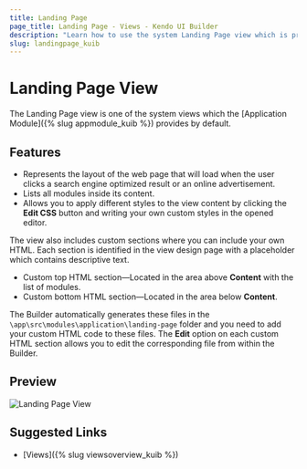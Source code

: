 ```yaml
---
title: Landing Page
page_title: Landing Page - Views - Kendo UI Builder
description: "Learn how to use the system Landing Page view which is provided by the Kendo UI Builder tool for creating and managing Angular and AngularJS-based web applications."
slug: landingpage_kuib
---
```


# Landing Page View

The Landing Page view is one of the system views which the [Application Module]({% slug appmodule_kuib %}) provides by default.

## Features

* Represents the layout of the web page that will load when the user clicks a search engine optimized result or an online advertisement.
* Lists all modules inside its content.
* Allows you to apply different styles to the view content by clicking the **Edit CSS** button and writing your own custom styles in the opened editor.

The view also includes custom sections where you can include your own HTML. Each section is identified in the view design page with a placeholder which contains descriptive text.

* Custom top HTML section&mdash;Located in the area above **Content** with the list of modules.
* Custom bottom HTML section&mdash;Located in the area below **Content**.

The Builder automatically generates these files in the `\app\src\modules\application\landing-page` folder and you need to add your custom HTML code to these files. The **Edit** option on each custom HTML section allows you to edit the corresponding file from within the Builder.

## Preview

<img src="../../images/kuib-views-landing-page.png" class="img-responsive" alt="Landing Page View"/>

## Suggested Links

* [Views]({% slug viewsoverview_kuib %})
